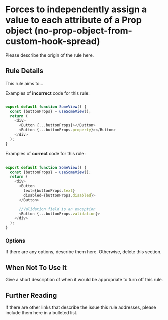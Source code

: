 # Forces to independently assign a value to each attribute of a Prop object (no-prop-object-from-custom-hook-spread)

Please describe the origin of the rule here.

## Rule Details

This rule aims to...

Examples of **incorrect** code for this rule:

```js

export default function SomeView() {
  const {buttonProps} = useSomeView();
  return (
    <div>
      <Button {...buttonProps}></Button>
      <Button {...buttonProps.property}></Button>
    </div>
  );
}

```

Examples of **correct** code for this rule:

```js

export default function SomeView() {
  const {buttonProps} = useSomeView();
  return (
    <div>
      <Button
        text={buttonProps.text}
        disabled={buttonProps.disabled}>
      </Button>

      //Validation field is an exception
      <Button {...buttonProps.validation}>
    </div>
  );
}

```

### Options

If there are any options, describe them here. Otherwise, delete this section.

## When Not To Use It

Give a short description of when it would be appropriate to turn off this rule.

## Further Reading

If there are other links that describe the issue this rule addresses, please include them here in a bulleted list.
